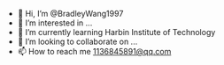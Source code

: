 - 👋 Hi, I’m @BradleyWang1997
- 👀 I’m interested in ...
- 🌱 I’m currently learning Harbin Institute of Technology
- 💞️ I’m looking to collaborate on ...
- 📫 How to reach me 1136845891@qq.com

<!---
BradleyWang1997/BradleyWang1997 is a ✨ special ✨ repository because its `README.md` (this file) appears on your GitHub profile.
You can click the Preview link to take a look at your changes.
--->
